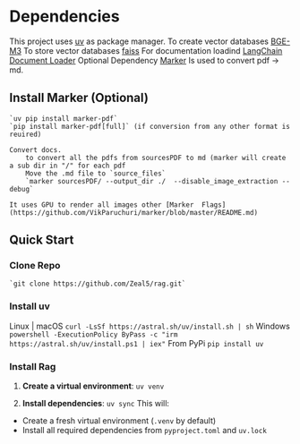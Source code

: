# Dependencies

This project uses [uv](https://github.com/astral-sh/uv) as package manager.
To create vector databases [BGE-M3](https://huggingface.co/BAAI/bge-m3)
To store vector databases [faiss](https://github.com/facebookresearch/faiss)
For documentation loadind [LangChain Document Loader](https://python.langchain.com/v0.1/docs/modules/data_connection/document_loaders/)
Optional Dependency [Marker](https://github.com/VikParuchuri/marker) Is used to convert pdf -> md.

## Install Marker (Optional)
    `uv pip install marker-pdf`
    `pip install marker-pdf[full]` (if conversion from any other format is reuired)
    
    Convert docs.
        to convert all the pdfs from sourcesPDF to md (marker will create a sub dir in "/" for each pdf
        Move the .md file to `source_files`
        `marker sourcesPDF/ --output_dir ./  --disable_image_extraction --debug`

    It uses GPU to render all images other [Marker  Flags](https://github.com/VikParuchuri/marker/blob/master/README.md)



## Quick Start
### Clone Repo
    `git clone https://github.com/Zeal5/rag.git`

### Install uv
Linux | macOS   `curl -LsSf https://astral.sh/uv/install.sh | sh`
Windows 
    `powershell -ExecutionPolicy ByPass -c "irm https://astral.sh/uv/install.ps1 | iex"`
From PyPi
    `pip install uv`
    
### Install Rag
1. **Create a virtual environment**:
`uv venv`

2. **Install dependencies**:
`uv sync`
This will:
- Create a fresh virtual environment (`.venv` by default)
- Install all required dependencies from `pyproject.toml` and `uv.lock`

    

        
        

